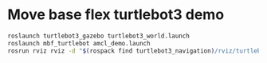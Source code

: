 # Move base flex turtlebot3 demo

```sh
roslaunch turtlebot3_gazebo turtlebot3_world.launch
roslaunch mbf_turtlebot amcl_demo.launch
rosrun rviz rviz -d "$(rospack find turtlebot3_navigation)/rviz/turtlebot3_navigation.rviz"
```

